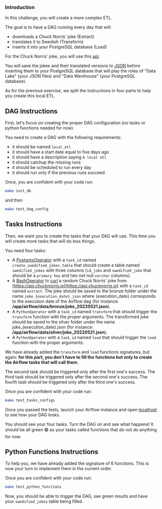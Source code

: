 ### Introduction

In this challenge, you will create a more complex ETL.

The goal is to have a DAG running every day that will:
- downloads a Chuck Norris' joke (Extract)
- translates it to Swedish (Transform)
- inserts it into your PostgreSQL database (Load)

For the Chuck Norris' joke, you will use this [api](https://api.chucknorris.io).

You will save the jokes and their translated versions to [JSON](https://en.wikipedia.org/wiki/JSON) before inserting them to your PostgreSQL database that will play the roles of "Data Lake" (your JSON files) and "Data Warehouse" (your PostgreSQL database).

As for the previous exercise, we split the instructions in four parts to help you create this local ETL.

## DAG Instructions

First, let's focus on creating the proper DAG configuration (no tasks or python functions needed for now).

You need to create a DAG with the following requirements:
- it should be named `local_etl`
- it should have a start date equal to five days ago
- it should have a description saying `A local etl`
- it should catchup the missing runs
- it should be scheduled to run every day
- it should run only if the previous runs succeed

Once, you are confident with your code run:

```bash
make init_db
```

and then

```bash
make test_dag_config
```

## Tasks Instructions

Then, we want you to create the tasks that your DAG will use. This time you will create more tasks that will do less things.

You need four tasks:

- A [PostgresOperator](https://airflow.apache.org/docs/apache-airflow-providers-postgres/stable/_api/airflow/providers/postgres/operators/postgres/index.html#module-airflow.providers.postgres.operators.postgres) with a `task_id` named `create_swedified_jokes_table` that should create a table named `swedified_jokes` with three columns (`id`, `joke` and `swedified_joke` that should be a `primary key` and two not null `varchar` columns).
- A [BashOperator](https://airflow.apache.org/docs/apache-airflow/stable/howto/operator/bash.html) to [curl](https://en.wikipedia.org/wiki/CURL) a random Chuck Norris' joke from [https://api.chucknorris.io](https://api.chucknorris.io) with a `task_id` named `extract`. The joke should be saved to the bronze folder under the name `joke_{execution_date}.json` where {execution_date} corresponds to the execution date of the Airflow dag (for instance: **/app/airflow/data/bronze/joke_20220521.json**).
- A `PythonOperator` with a `task_id` named `transform` that should trigger the `transform` function with the proper arguments. The transformed joke should be saved to the silver folder under the name joke_{execution_date}.json (for instance: **/app/airflow/data/silver/joke_20220521.json**).
- A `PythonOperator` with a `task_id` named `load` that should trigger the `load` function with the proper arguments.


We have already added the `transform` and `load` functions signatures, but again: **for this part, you don't have to fill the functions but only to create the Airflow tasks that will call them.**

The second task should be triggered only after the first one's success.
The third task should be triggered only after the second one's success.
The fourth task should be triggered only after the third one's success.

Once you are confident with your code run:
```bash
make test_tasks_configs
```

Once you passed the tests, launch your Airflow instance and open [localhost](http://localhost:8080/home) to see how your DAG looks.

You should see your four tasks. Turn the DAG on and see what happens! It should be all green 🟢 as your tasks called functions that do not do anything for now.

## Python Functions Instructions

To help you, we have already added the signature of 6 functions. This is now your turn to implement them in the current order.

Once you are confident with your code run:
```bash
make test_python_functions
```

Now, you should be able to trigger the DAG, see green results and have your `swedified_jokes` table being filled.
